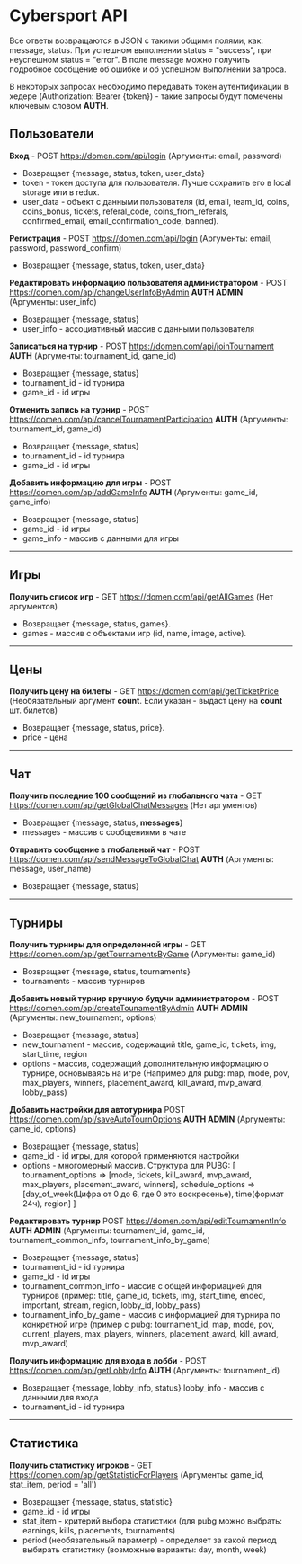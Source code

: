 # Cybersport API

Все ответы возвращаются в JSON с такими общими полями, как: message, status. При успешном выполнении status = "success", при неуспешном status = "error". В поле message можно получить подробное сообщение об ошибке и об успешном выполнении запроса.

В некоторых запросах необходимо передавать токен аутентификации в хедере (Authorization: Bearer {token}) - такие запросы будут помечены ключевым словом **AUTH**.

## Пользователи

**Вход** - POST https://domen.com/api/login (Аргументы: email, password) 
- Возвращает {message, status, token, user_data}
- token - токен доступа для пользователя. Лучше сохранить его в local storage или в redux.
- user_data - объект с данными пользователя (id, email, team_id, coins, coins_bonus, tickets, referal_code, coins_from_referals, confirmed_email, email_confirmation_code, banned).

**Регистрация** - POST https://domen.com/api/login (Аргументы: email, password, password_confirm)
- Возвращает {message, status, token, user_data}

**Редактировать информацию пользователя администратором** - POST https://domen.com/api/changeUserInfoByAdmin **AUTH ADMIN** (Аргументы: user_info)
- Возвращает {message, status}
- user_info - ассоциативный массив с данными пользователя

**Записаться на турнир** - POST https://domen.com/api/joinTournament **AUTH** (Аргументы: tournament_id, game_id)
- Возвращает {message, status}
- tournament_id - id турнира
- game_id - id игры

**Отменить запись на турнир** - POST https://domen.com/api/cancelTournamentParticipation **AUTH** (Аргументы: tournament_id, game_id)
- Возвращает {message, status}
- tournament_id - id турнира
- game_id - id игры

**Добавить информацию для игры** - POST https://domen.com/api/addGameInfo **AUTH** (Аргументы: game_id, game_info)
- Возвращает {message, status}
- game_id - id игры
- game_info - массив с данными для игры
____

## Игры
**Получить список игр** - GET https://domen.com/api/getAllGames (Нет аргументов)
- Возвращает {message, status, games}.
- games - массив с объектами игр (id, name, image, active).
____

## Цены
**Получить цену на билеты** - GET https://domen.com/api/getTicketPrice (Необязательный аргумент **count**. Если указан - выдаст цену на **count** шт. билетов)
- Возвращает {message, status, price}.
- price - цена
____

## Чат
**Получить последние 100 сообщений из глобального чата** - GET https://domen.com/api/getGlobalChatMessages (Нет аргументов)
- Возвращает {message, status, **messages**}
- messages - массив с сообщениями в чате

**Отправить сообщение в глобальный чат** - POST https://domen.com/api/sendMessageToGlobalChat **AUTH** (Аргументы: message, user_name)
- Возвращает {message, status}
____

## Турниры
**Получить турниры для определенной игры** - GET https://domen.com/api/getTournamentsByGame (Аргументы: game_id)
- Возвращает {message, status, tournaments}
- tournaments - массив турниров

**Добавить новый турнир вручную будучи администратором** - POST https://domen.com/api/createTounamentByAdmin **AUTH ADMIN** (Аргументы: new_tournament, options)
- Возвращает {message, status}
- new_tournament - массив, содержащий title, game_id, tickets, img, start_time, region
- options - массив, содержащий дополнительную информацию о турнире, основываясь на игре (Например для pubg: map, mode, pov, max_players, winners, placement_award, kill_award, mvp_award, lobby_pass)

**Добавить настройки для автотурнира** POST https://domen.com/api/saveAutoTournOptions **AUTH ADMIN** (Аргументы: game_id, options)
- Возвращает {message, status}
- game_id - id игры, для которой применяются настройки
- options - многомерный массив. 
    Структура для PUBG: 
    [
        tournament_options => [mode, tickets, kill_award, mvp_award, max_players, placement_award, winners], 
        schedule_options => [day_of_week(Цифра от 0 до 6, где 0 это воскресенье), time(формат 24ч), region] 
    ]

**Редактировать турнир** POST https://domen.com/api/editTournamentInfo **AUTH ADMIN** (Аргументы: tournament_id, game_id, tournament_common_info, tournament_info_by_game)
- Возвращает {message, status}
- tournament_id - id турнира
- game_id - id игры
- tournament_common_info - массив с общей информацией для турниров (пример: title, game_id, tickets, img, start_time, ended, important, stream, region, lobby_id, lobby_pass)
- tournament_info_by_game - массив с информацией для турнира по конкретной игре (пример с pubg: tournament_id, map, mode, pov, current_players, max_players, winners, placement_award, kill_award, mvp_award)

**Получить информацию для входа в лобби** - POST https://domen.com/api/getLobbyInfo **AUTH** (Аргументы: tournament_id)
- Возвращает {message, lobby_info, status} lobby_info - массив с данными для входа
- tournament_id - id турнира

____

## Статистика
**Получить статистику игроков** - GET https://domen.com/api/getStatisticForPlayers (Аргументы: game_id, stat_item, period = 'all')
- Возвращает {message, status, statistic}
- game_id - id игры
- stat_item - критерий выбора статистики (для pubg можно выбрать: earnings, kills, placements, tournaments)
- period (необязательный параметр) - определяет за какой период выбирать статистику (возможные варианты: day, month, week)
